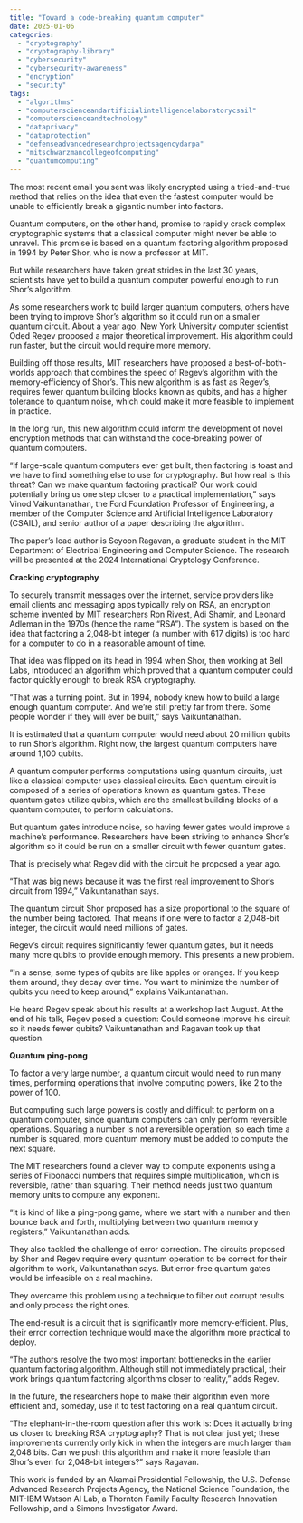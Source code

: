 ```yaml
---
title: "Toward a code-breaking quantum computer"
date: 2025-01-06
categories: 
  - "cryptography"
  - "cryptography-library"
  - "cybersecurity"
  - "cybersecurity-awareness"
  - "encryption"
  - "security"
tags: 
  - "algorithms"
  - "computerscienceandartificialintelligencelaboratorycsail"
  - "computerscienceandtechnology"
  - "dataprivacy"
  - "dataprotection"
  - "defenseadvancedresearchprojectsagencydarpa"
  - "mitschwarzmancollegeofcomputing"
  - "quantumcomputing"
---
```


The most recent email you sent was likely encrypted using a tried-and-true method that relies on the idea that even the fastest computer would be unable to efficiently break a gigantic number into factors.

Quantum computers, on the other hand, promise to rapidly crack complex cryptographic systems that a classical computer might never be able to unravel. This promise is based on a quantum factoring algorithm proposed in 1994 by Peter Shor, who is now a professor at MIT.

But while researchers have taken great strides in the last 30 years, scientists have yet to build a quantum computer powerful enough to run Shor’s algorithm.

As some researchers work to build larger quantum computers, others have been trying to improve Shor’s algorithm so it could run on a smaller quantum circuit. About a year ago, New York University computer scientist Oded Regev proposed a major theoretical improvement. His algorithm could run faster, but the circuit would require more memory.

Building off those results, MIT researchers have proposed a best-of-both-worlds approach that combines the speed of Regev’s algorithm with the memory-efficiency of Shor’s. This new algorithm is as fast as Regev’s, requires fewer quantum building blocks known as qubits, and has a higher tolerance to quantum noise, which could make it more feasible to implement in practice.

In the long run, this new algorithm could inform the development of novel encryption methods that can withstand the code-breaking power of quantum computers.

“If large-scale quantum computers ever get built, then factoring is toast and we have to find something else to use for cryptography. But how real is this threat? Can we make quantum factoring practical? Our work could potentially bring us one step closer to a practical implementation,” says Vinod Vaikuntanathan, the Ford Foundation Professor of Engineering, a member of the Computer Science and Artificial Intelligence Laboratory (CSAIL), and senior author of a paper describing the algorithm.

The paper’s lead author is Seyoon Ragavan, a graduate student in the MIT Department of Electrical Engineering and Computer Science. The research will be presented at the 2024 International Cryptology Conference.

**Cracking cryptography**

To securely transmit messages over the internet, service providers like email clients and messaging apps typically rely on RSA, an encryption scheme invented by MIT researchers Ron Rivest, Adi Shamir, and Leonard Adleman in the 1970s (hence the name “RSA”). The system is based on the idea that factoring a 2,048-bit integer (a number with 617 digits) is too hard for a computer to do in a reasonable amount of time.

That idea was flipped on its head in 1994 when Shor, then working at Bell Labs, introduced an algorithm which proved that a quantum computer could factor quickly enough to break RSA cryptography.

“That was a turning point. But in 1994, nobody knew how to build a large enough quantum computer. And we’re still pretty far from there. Some people wonder if they will ever be built,” says Vaikuntanathan.

It is estimated that a quantum computer would need about 20 million qubits to run Shor’s algorithm. Right now, the largest quantum computers have around 1,100 qubits.

A quantum computer performs computations using quantum circuits, just like a classical computer uses classical circuits. Each quantum circuit is composed of a series of operations known as quantum gates. These quantum gates utilize qubits, which are the smallest building blocks of a quantum computer, to perform calculations.

But quantum gates introduce noise, so having fewer gates would improve a machine’s performance. Researchers have been striving to enhance Shor’s algorithm so it could be run on a smaller circuit with fewer quantum gates.

That is precisely what Regev did with the circuit he proposed a year ago.

“That was big news because it was the first real improvement to Shor’s circuit from 1994,” Vaikuntanathan says.

The quantum circuit Shor proposed has a size proportional to the square of the number being factored. That means if one were to factor a 2,048-bit integer, the circuit would need millions of gates.

Regev’s circuit requires significantly fewer quantum gates, but it needs many more qubits to provide enough memory. This presents a new problem.

“In a sense, some types of qubits are like apples or oranges. If you keep them around, they decay over time. You want to minimize the number of qubits you need to keep around,” explains Vaikuntanathan.

He heard Regev speak about his results at a workshop last August. At the end of his talk, Regev posed a question: Could someone improve his circuit so it needs fewer qubits? Vaikuntanathan and Ragavan took up that question.

**Quantum ping-pong**

To factor a very large number, a quantum circuit would need to run many times, performing operations that involve computing powers, like 2 to the power of 100.

But computing such large powers is costly and difficult to perform on a quantum computer, since quantum computers can only perform reversible operations. Squaring a number is not a reversible operation, so each time a number is squared, more quantum memory must be added to compute the next square.

The MIT researchers found a clever way to compute exponents using a series of Fibonacci numbers that requires simple multiplication, which is reversible, rather than squaring. Their method needs just two quantum memory units to compute any exponent.

“It is kind of like a ping-pong game, where we start with a number and then bounce back and forth, multiplying between two quantum memory registers,” Vaikuntanathan adds.

They also tackled the challenge of error correction. The circuits proposed by Shor and Regev require every quantum operation to be correct for their algorithm to work, Vaikuntanathan says. But error-free quantum gates would be infeasible on a real machine.

They overcame this problem using a technique to filter out corrupt results and only process the right ones.

The end-result is a circuit that is significantly more memory-efficient. Plus, their error correction technique would make the algorithm more practical to deploy.

“The authors resolve the two most important bottlenecks in the earlier quantum factoring algorithm. Although still not immediately practical, their work brings quantum factoring algorithms closer to reality,” adds Regev.

In the future, the researchers hope to make their algorithm even more efficient and, someday, use it to test factoring on a real quantum circuit.

“The elephant-in-the-room question after this work is: Does it actually bring us closer to breaking RSA cryptography? That is not clear just yet; these improvements currently only kick in when the integers are much larger than 2,048 bits. Can we push this algorithm and make it more feasible than Shor’s even for 2,048-bit integers?” says Ragavan.

This work is funded by an Akamai Presidential Fellowship, the U.S. Defense Advanced Research Projects Agency, the National Science Foundation, the MIT-IBM Watson AI Lab, a Thornton Family Faculty Research Innovation Fellowship, and a Simons Investigator Award.
